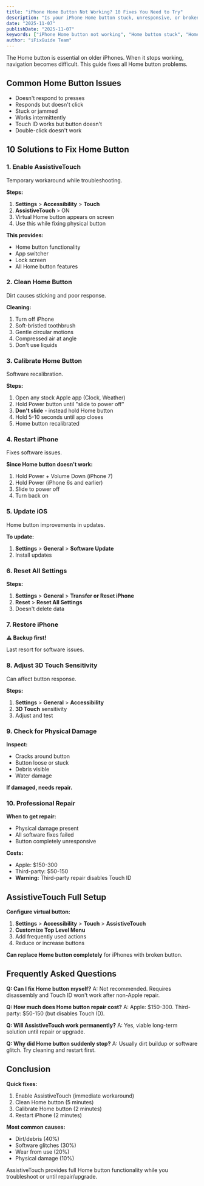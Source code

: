 ```yaml
---
title: "iPhone Home Button Not Working? 10 Fixes You Need to Try"
description: "Is your iPhone Home button stuck, unresponsive, or broken? Fix Home button issues with our complete troubleshooting guide for all iPhone models."
date: "2025-11-07"
publishDate: "2025-11-07"
keywords: ["iPhone Home button not working", "Home button stuck", "Home button broken", "fix Home button", "Home button unresponsive"]
author: "iFixGuide Team"
---
```


The Home button is essential on older iPhones. When it stops working, navigation becomes difficult. This guide fixes all Home button problems.

## Common Home Button Issues

- Doesn't respond to presses
- Responds but doesn't click
- Stuck or jammed
- Works intermittently
- Touch ID works but button doesn't
- Double-click doesn't work

## 10 Solutions to Fix Home Button

### 1. Enable AssistiveTouch

Temporary workaround while troubleshooting.

**Steps:**
1. **Settings** > **Accessibility** > **Touch**
2. **AssistiveTouch** > ON
3. Virtual Home button appears on screen
4. Use this while fixing physical button

**This provides:**
- Home button functionality
- App switcher
- Lock screen
- All Home button features

### 2. Clean Home Button

Dirt causes sticking and poor response.

**Cleaning:**
1. Turn off iPhone
2. Soft-bristled toothbrush
3. Gentle circular motions
4. Compressed air at angle
5. Don't use liquids

### 3. Calibrate Home Button

Software recalibration.

**Steps:**
1. Open any stock Apple app (Clock, Weather)
2. Hold Power button until "slide to power off"
3. **Don't slide** - instead hold Home button
4. Hold 5-10 seconds until app closes
5. Home button recalibrated

### 4. Restart iPhone

Fixes software issues.

**Since Home button doesn't work:**
1. Hold Power + Volume Down (iPhone 7)
2. Hold Power (iPhone 6s and earlier)
3. Slide to power off
4. Turn back on

### 5. Update iOS

Home button improvements in updates.

**To update:**
1. **Settings** > **General** > **Software Update**
2. Install updates

### 6. Reset All Settings

**Steps:**
1. **Settings** > **General** > **Transfer or Reset iPhone**
2. **Reset** > **Reset All Settings**
3. Doesn't delete data

### 7. Restore iPhone

**⚠️ Backup first!**

Last resort for software issues.

### 8. Adjust 3D Touch Sensitivity

Can affect button response.

**Steps:**
1. **Settings** > **General** > **Accessibility**
2. **3D Touch** sensitivity
3. Adjust and test

### 9. Check for Physical Damage

**Inspect:**
- Cracks around button
- Button loose or stuck
- Debris visible
- Water damage

**If damaged, needs repair.**

### 10. Professional Repair

**When to get repair:**
- Physical damage present
- All software fixes failed
- Button completely unresponsive

**Costs:**
- Apple: $150-300
- Third-party: $50-150
- **Warning:** Third-party repair disables Touch ID

## AssistiveTouch Full Setup

**Configure virtual button:**
1. **Settings** > **Accessibility** > **Touch** > **AssistiveTouch**
2. **Customize Top Level Menu**
3. Add frequently used actions
4. Reduce or increase buttons

**Can replace Home button completely** for iPhones with broken button.

## Frequently Asked Questions

**Q: Can I fix Home button myself?**
A: Not recommended. Requires disassembly and Touch ID won't work after non-Apple repair.

**Q: How much does Home button repair cost?**
A: Apple: $150-300. Third-party: $50-150 (but disables Touch ID).

**Q: Will AssistiveTouch work permanently?**
A: Yes, viable long-term solution until repair or upgrade.

**Q: Why did Home button suddenly stop?**
A: Usually dirt buildup or software glitch. Try cleaning and restart first.

## Conclusion

**Quick fixes:**
1. Enable AssistiveTouch (immediate workaround)
2. Clean Home button (5 minutes)
3. Calibrate Home button (2 minutes)
4. Restart iPhone (2 minutes)

**Most common causes:**
- Dirt/debris (40%)
- Software glitches (30%)
- Wear from use (20%)
- Physical damage (10%)

AssistiveTouch provides full Home button functionality while you troubleshoot or until repair/upgrade.
